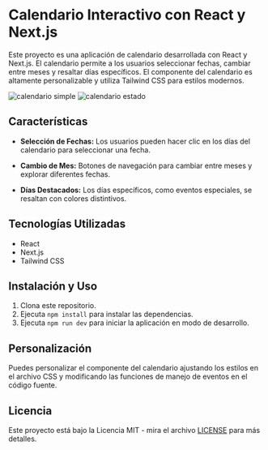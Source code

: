 # Calendario Interactivo con React y Next.js

Este proyecto es una aplicación de calendario desarrollada con React y Next.js. El calendario permite a los usuarios seleccionar fechas, cambiar entre meses y resaltar días específicos. El componente del calendario es altamente personalizable y utiliza Tailwind CSS para estilos modernos.

![calendario simple](https://github.com/aldair-gonzalez/next-calendar-app/assets/89609096/ff73134f-abb9-4a46-94f8-a80dc9b428a9)
![calendario estado](https://github.com/aldair-gonzalez/next-calendar-app/assets/89609096/fe29da63-4671-44cd-b1cc-014ce74b55ce)


## Características

- **Selección de Fechas:** Los usuarios pueden hacer clic en los días del calendario para seleccionar una fecha.

- **Cambio de Mes:** Botones de navegación para cambiar entre meses y explorar diferentes fechas.

- **Días Destacados:** Los días específicos, como eventos especiales, se resaltan con colores distintivos.

## Tecnologías Utilizadas

- React
- Next.js
- Tailwind CSS

## Instalación y Uso

1. Clona este repositorio.
2. Ejecuta `npm install` para instalar las dependencias.
3. Ejecuta `npm run dev` para iniciar la aplicación en modo de desarrollo.

## Personalización

Puedes personalizar el componente del calendario ajustando los estilos en el archivo CSS y modificando las funciones de manejo de eventos en el código fuente.

## Licencia

Este proyecto está bajo la Licencia MIT - mira el archivo [LICENSE](LICENSE) para más detalles.
